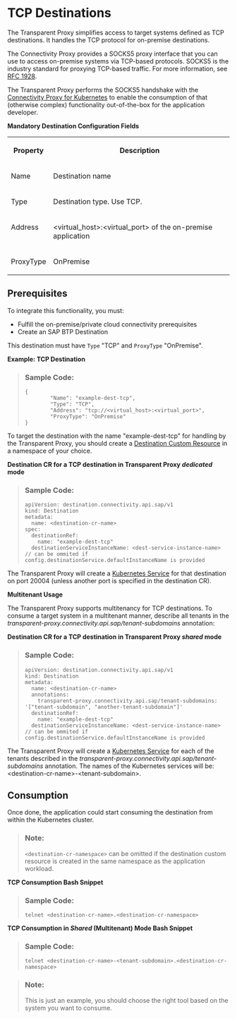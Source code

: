 <!-- loio558b39a971c74f75835bc29d03199f23 -->

# TCP Destinations

The Transparent Proxy simplifies access to target systems defined as TCP destinations. It handles the TCP protocol for on-premise destinations.

The Connectivity Proxy provides a SOCKS5 proxy interface that you can use to access on-premise systems via TCP-based protocols. SOCKS5 is the industry standard for proxying TCP-based traffic. For more information, see [RFC 1928](https://www.ietf.org/rfc/rfc1928.txt).

The Transparent Proxy performs the SOCKS5 handshake with the [Connectivity Proxy for Kubernetes](connectivity-proxy-for-kubernetes-e661713.md) to enable the consumption of that \(otherwise complex\) functionality out-of-the-box for the application developer.

**Mandatory Destination Configuration Fields**


<table>
<tr>
<th valign="top">

Property

</th>
<th valign="top">

Description

</th>
</tr>
<tr>
<td valign="top">

Name

</td>
<td valign="top">

Destination name

</td>
</tr>
<tr>
<td valign="top">

Type

</td>
<td valign="top">

Destination type. Use TCP.

</td>
</tr>
<tr>
<td valign="top">

Address

</td>
<td valign="top">

<virtual\_host\>:<virtual\_port\> of the on-premise application

</td>
</tr>
<tr>
<td valign="top">

ProxyType

</td>
<td valign="top">

OnPremise

</td>
</tr>
</table>



<a name="loio558b39a971c74f75835bc29d03199f23__section_tfr_bwv_hcc"/>

## Prerequisites

To integrate this functionality, you must:

-   Fulfill the on-premise/private cloud connectivity prerequisites
-   Create an SAP BTP Destination

This destination must have `Type` "TCP" and `ProxyType` "OnPremise".

**Example: TCP Destination**

> ### Sample Code:  
> ```
> {
>         "Name": "example-dest-tcp",
>         "Type": "TCP",
>         "Address": "tcp://<virtual_host>:<virtual_port>",
>         "ProxyType": "OnPremise"
> }
> ```

To target the destination with the name "example-dest-tcp" for handling by the Transparent Proxy, you should create a [Destination Custom Resource](destination-custom-resource-fc7951e.md) in a namespace of your choice.

**Destination CR for a TCP destination in Transparent Proxy *dedicated* mode**

> ### Sample Code:  
> ```
> apiVersion: destination.connectivity.api.sap/v1
> kind: Destination
> metadata:
>   name: <destination-cr-name>
> spec: 
>   destinationRef:
>     name: "example-dest-tcp"
>   destinationServiceInstanceName: <dest-service-instance-name> // can be ommited if config.destinationService.defaultInstanceName is provided
> ```

The Transparent Proxy will create a [Kubernetes Service](https://kubernetes.io/docs/concepts/services-networking/service/) for that destination on port 20004 \(unless another port is specified in the destination CR\).

**Multitenant Usage** 

The Transparent Proxy supports multitenancy for TCP destinations. To consume a target system in a multitenant manner, describe all tenants in the *transparent-proxy.connectivity.api.sap/tenant-subdomains* annotation:

**Destination CR for a TCP destination in Transparent Proxy *shared* mode** 

> ### Sample Code:  
> ```
> apiVersion: destination.connectivity.api.sap/v1
> kind: Destination
> metadata:
>   name: <destination-cr-name>
>   annotations:
>     transparent-proxy.connectivity.api.sap/tenant-subdomains: '["tenant-subdomain", "another-tenant-subdomain"]'
>   destinationRef:
>     name: "example-dest-tcp"
>   destinationServiceInstanceName: <dest-service-instance-name> // can be ommited if config.destinationService.defaultInstanceName is provided
> ```

The Transparent Proxy will create a [Kubernetes Service](https://kubernetes.io/docs/concepts/services-networking/service/) for each of the tenants described in the *transparent-proxy.connectivity.api.sap/tenant-subdomains* annotation. The names of the Kubernetes services will be: <destination-cr-name\>-<tenant-subdomain\>.



<a name="loio558b39a971c74f75835bc29d03199f23__section_g4k_bwv_hcc"/>

## Consumption

Once done, the application could start consuming the destination from within the Kubernetes cluster.

> ### Note:  
> `<destination-cr-namespace>` can be omitted if the destination custom resource is created in the same namespace as the application workload.

**TCP Consumption Bash Snippet**

> ### Sample Code:  
> ```
> telnet <destination-cr-name>.<destination-cr-namespace>
> ```

**TCP Consumption in *Shared* \(Multitenant\) Mode Bash Snippet**

> ### Sample Code:  
> ```
> telnet <destination-cr-name>-<tenant-subdomain>.<destination-cr-namespace>
> ```

> ### Note:  
> This is just an example, you should choose the right tool based on the system you want to consume.

